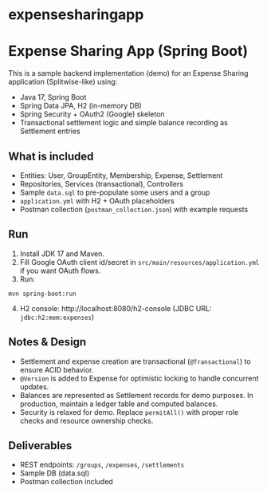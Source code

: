 # expensesharingapp
# Expense Sharing App (Spring Boot)

This is a sample backend implementation (demo) for an Expense Sharing application (Splitwise-like) using:
- Java 17, Spring Boot
- Spring Data JPA, H2 (in-memory DB)
- Spring Security + OAuth2 (Google) skeleton
- Transactional settlement logic and simple balance recording as Settlement entries

## What is included
- Entities: User, GroupEntity, Membership, Expense, Settlement
- Repositories, Services (transactional), Controllers
- Sample `data.sql` to pre-populate some users and a group
- `application.yml` with H2 + OAuth placeholders
- Postman collection (`postman_collection.json`) with example requests

## Run
1. Install JDK 17 and Maven.
2. Fill Google OAuth client id/secret in `src/main/resources/application.yml` if you want OAuth flows.
3. Run:
```
mvn spring-boot:run
```
4. H2 console: http://localhost:8080/h2-console (JDBC URL: `jdbc:h2:mem:expenses`)

## Notes & Design
- Settlement and expense creation are transactional (`@Transactional`) to ensure ACID behavior.
- `@Version` is added to Expense for optimistic locking to handle concurrent updates.
- Balances are represented as Settlement records for demo purposes. In production, maintain a ledger table and computed balances.
- Security is relaxed for demo. Replace `permitAll()` with proper role checks and resource ownership checks.

## Deliverables
- REST endpoints: `/groups`, `/expenses`, `/settlements`
- Sample DB (data.sql)
- Postman collection included
